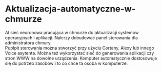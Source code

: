 # Aktualizacja-automatyczne-w-chmurze
AI sieć neuronowa pracująca w chmurze do aktualizacji systemów operacyjnych i aplikacji. 
Nalerzy dobudować panel sterowania dla administratora chmury.  
Puplpit sterowania można stworzyć przy użyciu Cortany, Alexy lub innego Voice asytenta. 
Można też wykorzystać sieć do generowania aplikacji czy stron WWW na dowolne urządzenia. 
Komputer automatycznie dostosowuje się do potrzeb zasobów i to co chce ta osoba w komputerze.  

